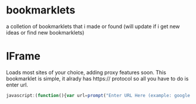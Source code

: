 # bookmarklets
a colletion of bookmarklets that i made or found (will update if i get new ideas or find new bookmarklets)

# IFrame
Loads most sites of your choice, adding proxy features soon.
This bookmarklet is simple, it alrady has https:// protocol so all you have to do is enter url.
```js
javascript:(function(){var url=prompt("Enter URL Here (example: google.com)");if(url==null){alert('No URL Entered!')}else{document.body.innerHTML='<iframe src="https://' + url + '" style="position:fixed;top:0;bottom:0;left:0;right:0;width:100%;height:100%;border:none;margin:0;padding:0;z-index:999999;">Your browser does not support iframes</iframe>';alert('URL Loaded!');}}())
```
